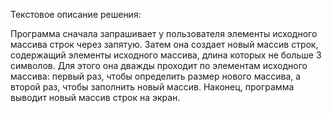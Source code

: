 Текстовое описание решения:

Программа сначала запрашивает у пользователя элементы исходного массива строк через запятую. 
Затем она создает новый массив строк, содержащий элементы исходного массива, длина которых не больше 3 символов. 
Для этого она дважды проходит по элементам исходного массива: 
первый раз, чтобы определить размер нового массива, а второй раз, чтобы заполнить новый массив. 
Наконец, программа выводит новый массив строк на экран.